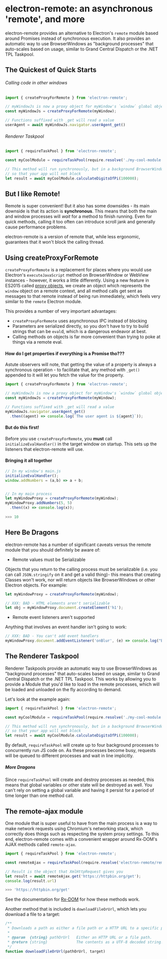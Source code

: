 # electron-remote: an asynchronous 'remote', and more

electron-remote provides an alternative to Electron's `remote` module based around Promises instead of synchronous execution. It also provides an automatic way to use BrowserWindows as "background processes" that auto-scales based on usage, similar to Grand Central Dispatch or the .NET TPL Taskpool.

## The Quickest of Quick Starts

###### Calling code in other windows

```js
import { createProxyForRemote } from 'electron-remote';

// myWindowJs is now a proxy object for myWindow's `window` global object
const myWindowJs = createProxyForRemote(myWindow);

// Functions suffixed with _get will read a value
userAgent = await myWindowJs.navigator.userAgent_get()
```

###### Renderer Taskpool

```js
import { requireTaskPool } from 'electron-remote';

const myCoolModule = requireTaskPool(require.resolve('./my-cool-module'));

// This method will run synchronously, but in a background BrowserWindow process
// so that your app will not block
let result = await myCoolModule.calculateDigitsOfPi(100000);
```

## But I like Remote!

Remote is super convenient! But it also has some downsides - its main downside is that its action is **synchronous**. This means that both the main and window processes will _wait_ for a method to finish running. Even for quick methods, calling it too often can introduce scroll jank and generally cause performance problems. 

electron-remote is a version of remote that, while less ergonomic, guarantees that it won't block the calling thread.

## Using createProxyForRemote

`createProxyForRemote` is a replacement for places where you would use Electron's `executeJavaScript` method on BrowserWindow or WebView instances - however, it works a little differently. Using a new feature in ES2015 called [proxy objects](https://developer.mozilla.org/en-US/docs/Web/JavaScript/Reference/Global_Objects/Proxy), we create an object which represents the `window` object on a remote context, and all method calls get sent as messages to that remote instead of being run immediately, which feels very similar to the `remote` Electron module.

This provides a number of very important advantages:

* `createProxyForRemote` uses asynchronous IPC instead of blocking
* Parameters are serialized directly, so you don't have to try to build strings that can be `eval`d, which is a dangerous endeavor at best.
* Calling methods on objects is far more convenient than trying to poke at things via a remote eval.

#### How do I get properties if everything is a Promise tho???

Astute observers will note, that getting the value of a property is always a synchronous operation - to facilitate that, any method with `_get()` appended to it will let you fetch the value for the property.

```js
import { createProxyForRemote } from 'electron-remote';

// myWindowJs is now a proxy object for myWindow's `window` global object
const myWindowJs = createProxyForRemote(myWindow);

// Functions suffixed with _get will read a value
myWindowJs.navigator.userAgent_get()
  .then((agent) => console.log(`The user agent is ${agent}`));
```

#### But do this first!

Before you use `createProxyForRemote`, you **must** call `initializeEvalHandler()` in the target window on startup. This sets up the listeners that electron-remote will use.

#### Bringing it all together

```js
// In my window's main.js
initializeEvalHandler();
window.addNumbers = (a,b) => a + b;


// In my main process
let myWindowProxy = createProxyForRemote(myWindow);
myWindowProxy.addNumbers(5, 5)
  .then((x) => console.log(x));
  
>>> 10
```

## Here Be Dragons

electron-remote has a number of significant caveats versus the remote module that you should definitely be aware of:

* Remote values must be Serializable

Objects that you return to the calling process must be serializable (i.e. you can call `JSON.stringify` on it and get a valid thing)- this means that creating Classes won't work, nor will return objects like BrowserWindows or other Electron objects. For example:

```js
let myWindowProxy = createProxyForRemote(myWindow);

// XXX: BAD - HTML elements aren't serializable
let obj = myWindowProxy.document.createElement('h1');
```

* Remote event listeners aren't supported

Anything that involves an event handler isn't going to work:

```js
// XXX: BAD - You can't add event handlers
myWindowProxy.document.addEventListener('onBlur', (e) => console.log("Blur!"));
```

## The Renderer Taskpool

Renderer Taskpools provide an automatic way to use BrowserWindows as "background processes" that auto-scales based on usage, similar to Grand Central Dispatch or the .NET TPL Taskpool. This works by allowing you to provide a Module that you'd like to load in the remote processes, which will be loaded and unloaded on the fly according to demand.

Let's look at the example again:

```js
import { requireTaskPool } from 'electron-remote';

const myCoolModule = requireTaskPool(require.resolve('./my-cool-module'));

// This method will run synchronously, but in a background BrowserWindow process
// so that your app will not block
let result = await myCoolModule.calculateDigitsOfPi(100000);
```

By default, `requireTaskPool` will create up to four background processes to concurrently run JS code on. As these processes become busy, requests will be queued to different processes and wait in line implicitly.

##### More Dragons

Since `requireTaskPool` will create and destroy processes as needed, this means that global variables or other state will be destroyed as well. You can't rely on setting a global variable and having it persist for a period of time longer than one method call.

## The remote-ajax module

One module that is super useful to have from the main process is a way to make network requests using Chromium's networking stack, which correctly does things such as respecting the system proxy settings. To this end, electron-remote comes with a convenient wrapper around Rx-DOM's AJAX methods called `remote-ajax`.

```js
import { requireTaskPool } from 'electron-remote';

const remoteAjax = requireTaskPool(require.resolve('electron-remote/remote-ajax'));

// Result is the object that XmlHttpRequest gives you
let result = await remoteAjax.get('https://httpbin.org/get');
console.log(result.url)

>>> 'https://httpbin.org/get'
```

See the documentation for [Rx-DOM](https://github.com/Reactive-Extensions/RxJS-DOM/blob/master/modules/main-ajax/readme.md) for how these methods work.

Another method that is included is `downloadFileOrUrl`, which lets you download a file to a target:

```js
/**
 * Downloads a path as either a file path or a HTTP URL to a specific place
 *
 * @param  {string} pathOrUrl   Either an HTTP URL or a file path.
 * @return {string}             The contents as a UTF-8 decoded string.
 */
function downloadFileOrUrl(pathOrUrl, target)
```
